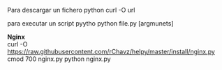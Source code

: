 Para descargar un fichero python
curl -O url

para executar un script pyytho
python file.py [argmunets]

<b>Nginx</b></br>
curl -O https://raw.githubusercontent.com/rChavz/helpy/master/install/nginx.py
cmod 700 nginx.py
python nginx.py
